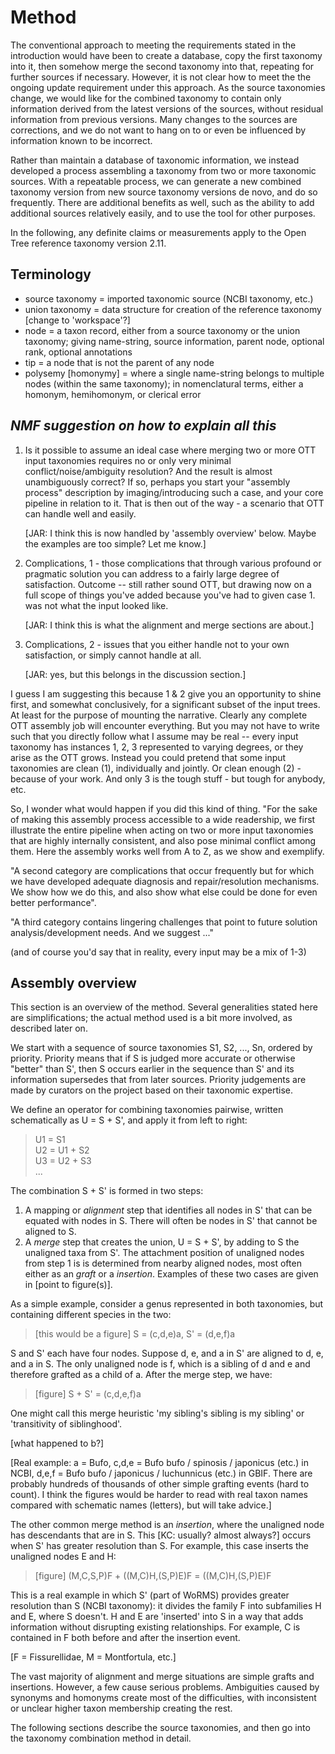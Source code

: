 
# Method

The conventional approach to meeting the requirements stated in the introduction
would have been to create a database, copy the first taxonomy into it, then
somehow merge the second taxonomy into that, repeating for further sources if
necessary.  However, it is not clear how to meet the the ongoing update
requirement under this approach.  As the source taxonomies change, we would like
for the combined taxonomy to contain only information derived from the latest
versions of the sources, without residual information from previous versions.  Many
changes to the sources are corrections, and we do not want to hang on to or even
be influenced by information known to be incorrect.  

Rather than maintain a database of taxonomic information, we instead developed a
process assembling a taxonomy from two or more taxonomic sources.  With a
repeatable process, we can generate a new combined taxonomy version from new
source taxonomy versions de novo, and do so frequently.  There are additional
benefits as well, such as the ability to add additional sources relatively
easily, and to use the tool for other purposes.

In the following, any definite claims or measurements apply to the
Open Tree reference taxonomy version 2.11.

## Terminology

  * source taxonomy = imported taxonomic source (NCBI taxonomy, etc.)
  * union taxonomy = data structure for creation of the reference
    taxonomy [change to 'workspace'?]
  * node = a taxon record, either from a source taxonomy or the union taxonomy;
    giving name-string, source information,
    parent node, optional rank, optional annotations
  * tip = a node that is not the parent of any node
  * polysemy [homonymy] = where a single name-string belongs to multiple nodes
    (within the same taxonomy); in
    nomenclatural terms, either a homonym, hemihomonym, or
    clerical error


## *NMF suggestion on how to explain all this*

1. Is it possible to assume an ideal case where merging two or more OTT input taxonomies requires no or only very minimal conflict/noise/ambiguity resolution? And the result is almost unambiguously correct? If so, perhaps you start your "assembly process" description by imaging/introducing such a case, and your core pipeline in relation to it. That is then out of the way - a scenario that OTT can handle well and easily.

   [JAR: I think this is now handled by 'assembly overview' below.  Maybe the examples are too simple? Let me know.]

2. Complications, 1 - those complications that through various profound or pragmatic solution you can address to a fairly large degree of satisfaction. Outcome -- still rather sound OTT, but drawing now on a full scope of things you've added because you've had to given case 1. was not what the input looked like.

   [JAR: I think this is what the alignment and merge sections are about.]

3. Complications, 2 - issues that you either handle not to your own satisfaction, or simply cannot handle at all.

   [JAR: yes, but this belongs in the discussion section.]

I guess I am suggesting this because 1 & 2 give you an opportunity to shine first, and somewhat conclusively, for a significant subset of the input trees. At least for the purpose of mounting the narrative. Clearly any complete OTT assembly job will encounter everything. But you may not have to write such that you directly follow what I assume may be real -- every input taxonomy has instances 1, 2, 3 represented to varying degrees, or they arise as the OTT grows. Instead you could pretend that some input taxonomies are clean (1), individually and jointly. Or clean enough (2) - because of your work. And only 3 is the tough stuff - but tough for anybody, etc.

So, I wonder what would happen if you did this kind of thing. "For the sake of making this assembly process accessible to a wide readership, we first illustrate the entire pipeline when acting on two or more input taxonomies that are highly internally consistent, and also pose minimal conflict among them. Here the assembly works well from A to Z, as we show and exemplify.

"A second category are complications that occur frequently but for which we have developed adequate diagnosis and repair/resolution mechanisms. We show how we do this, and also show what else could be done for even better performance".

"A third category contains lingering challenges that point to future solution analysis/development needs. And we suggest ..."

(and of course you'd say that in reality, every input may be a mix of 1-3)


## Assembly overview

This section is an overview of the method. Several
generalities stated here are simplifications; the actual method used
is a bit more involved, as described later on.

We start with a sequence of source taxonomies S1, S2, ..., Sn, ordered
by priority.  Priority means that if S is judged more accurate or
otherwise "better" than S', then S occurs earlier in the sequence than
S' and its information supersedes that from later sources.  Priority
judgements are made by curators on the project based on their taxonomic
expertise.

We define an operator for combining taxonomies pairwise, written
schematically as U = S + S', and apply it from left to right:

> U1 = S1  
> U2 = U1 + S2  
> U3 = U2 + S3  
> ...

The combination S + S' is formed in two steps:

 1. A mapping or _alignment_ step that identifies all
    nodes in S' that can be equated with nodes in S. There will often be nodes
    in S' that cannot be aligned to S.
 2. A _merge_ step that creates the union, U = S + S', by adding to S the unaligned
    taxa from S'. The attachment position of unaligned nodes from step 1 is
    is determined from nearby aligned nodes, most often either as an _graft_
    or a _insertion_. Examples of these two cases are given in
    [point to figure(s)].

As a simple example, consider a genus represented in both
taxonomies, but containing different species in the two:

> [this would be a figure]   S = (c,d,e)a,  S' = (d,e,f)a

S and S' each have four nodes.  Suppose d, e, and a in S' are aligned
to d, e, and a in S.  The only unaligned node is f, which is a
sibling of d and e and therefore grafted as a child of a.  After the merge
step, we have:

> [figure] S + S' = (c,d,e,f)a

One might call this merge heuristic 'my sibling's sibling is my
sibling' or 'transitivity of siblinghood'.

[what happened to b?]

[Real example: a = Bufo, c,d,e = Bufo bufo / spinosis / japonicus
(etc.) in NCBI, d,e,f = Bufo bufo / japonicus / luchunnicus (etc.) in
GBIF.  There are probably hundreds of thousands of other simple
grafting events (hard to count).  I think the figures would be harder
to read with real taxon names compared with schematic names (letters),
but will take advice.]

The other common merge method is an _insertion_, where the unaligned
node has descendants that are in S. This [KC: usually? almost always?]
occurs when S' has greater resolution than S. For example, this case
inserts the unaligned nodes E and H:

> [figure] (M,C,S,P)F + ((M,C)H,(S,P)E)F = ((M,C)H,(S,P)E)F

This is a real example in which S' (part of WoRMS) provides greater
resolution than S (NCBI taxonomy): it divides the family F into
subfamilies H and E, where S doesn't.  H and E are 'inserted' into S
in a way that adds information without disrupting existing
relationships.  For example, C is contained in F both before and after
the insertion event.

[F = Fissurellidae, M = Montfortula, etc.]

The vast majority of alignment and merge situations are simple grafts and
insertions. However, a few cause serious problems.  Ambiguities
caused by synonyms and homonyms create most of the difficulties, with
inconsistent or unclear higher taxon membership creating the rest.

The following sections describe the source taxonomies, and then go
into the taxonomy combination method in detail.
